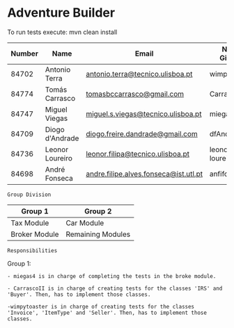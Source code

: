 # Adventure Builder

To run tests execute: mvn clean install

|   Number   |          Name           |               Email                  |   Name GitHUb    | Group |
| ---------- | ----------------------- | ------------------------------------ | ---------------- | ----- |
|    84702   | Antonio Terra           | antonio.terra@tecnico.ulisboa.pt     |   wimpytoaster   |   1   |
|    84774   | Tomás Carrasco          | tomasbccarrasco@gmail.com            |   CarrascoII     |   1   |
|    84747   | Miguel Viegas           | miguel.s.viegas@tecnico.ulisboa.pt   |   miegas4        |   1   |
|    84709   | Diogo d'Andrade         | diogo.freire.dandrade@gmail.com      |   dfAndrade      |   2   |
|    84736   | Leonor Loureiro         | leonor.filipa@tecnico.ulisboa.pt     |   leonor-loureiro|   2   |
|    84698   | André Fonseca           | andre.filipe.alves.fonseca@ist.utl.pt|   anfifo         |   2   |


	Group Division

|    Group 1    |      Group 2      |
| ------------- | ----------------  |
| Tax Module    | Car Module        |
| Broker Module | Remaining Modules |


	Responsibilities

Group 1:

	- miegas4 is in charge of completing the tests in the broke module.

	- CarrascoII is in charge of creating tests for the classes 'IRS' and 'Buyer'. Then, has to implement those classes.
	
	-wimpytoaster is in charge of creating tests for the classes 'Invoice', 'ItemType' and 'Seller'. Then, has to implement those classes.
